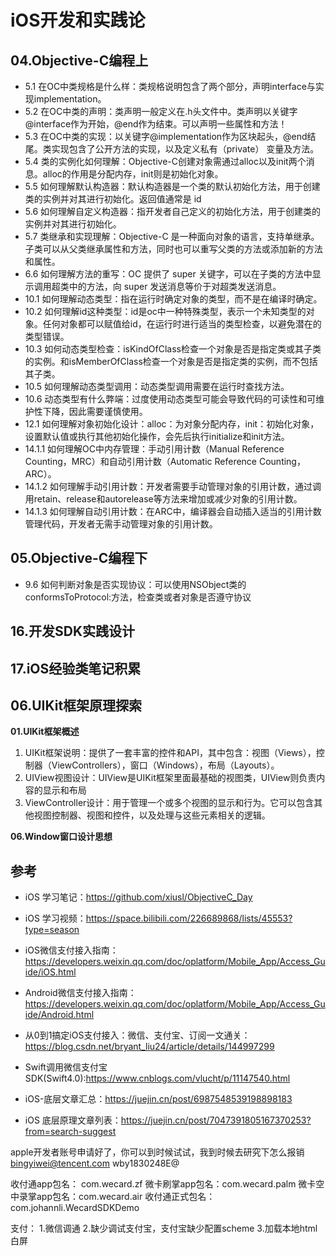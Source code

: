 # iOS开发和实践论


## 04.Objective-C编程上

- 5.1 在OC中类规格是什么样：类规格说明包含了两个部分，声明interface与实现implementation。
- 5.2 在OC中类的声明：类声明一般定义在.h头文件中。类声明以关键字@interface作为开始，@end作为结束。可以声明一些属性和方法！
- 5.3 在OC中类的实现：以关键字@implementation作为区块起头，@end结尾。类实现包含了公开方法的实现，以及定义私有（private） 变量及方法。
- 5.4 类的实例化如何理解：Objective-C创建对象需通过alloc以及init两个消息。alloc的作用是分配内存，init则是初始化对象。
- 5.5 如何理解默认构造器：默认构造器是一个类的默认初始化方法，用于创建类的实例并对其进行初始化。返回值通常是 id
- 5.6 如何理解自定义构造器：指开发者自己定义的初始化方法，用于创建类的实例并对其进行初始化。
- 5.7 类继承和实现理解：Objective-C 是一种面向对象的语言，支持单继承。子类可以从父类继承属性和方法，同时也可以重写父类的方法或添加新的方法和属性。
- 6.6 如何理解方法的重写：OC 提供了 super 关键字，可以在子类的方法中显示调用超类中的方法，向 super 发送消息等价于对超类发送消息。
- 10.1 如何理解动态类型：指在运行时确定对象的类型，而不是在编译时确定。
- 10.2 如何理解id这种类型：id是oc中一种特殊类型，表示一个未知类型的对象。任何对象都可以赋值给id，在运行时进行适当的类型检查，以避免潜在的类型错误。
- 10.3 如何动态类型检查：isKindOfClass检查一个对象是否是指定类或其子类的实例。和isMemberOfClass检查一个对象是否是指定类的实例，而不包括其子类。
- 10.5 如何理解动态类型调用：动态类型调用需要在运行时查找方法。
- 10.6 动态类型有什么弊端：过度使用动态类型可能会导致代码的可读性和可维护性下降，因此需要谨慎使用。
- 12.1 如何理解对象初始化设计：alloc：为对象分配内存，init：初始化对象，设置默认值或执行其他初始化操作，会先后执行initialize和init方法。
- 14.1.1 如何理解OC中内存管理：手动引用计数（Manual Reference Counting，MRC）和自动引用计数（Automatic Reference Counting，ARC）。
- 14.1.2 如何理解手动引用计数：开发者需要手动管理对象的引用计数，通过调用retain、release和autorelease等方法来增加或减少对象的引用计数。
- 14.1.3 如何理解自动引用计数：在ARC中，编译器会自动插入适当的引用计数管理代码，开发者无需手动管理对象的引用计数。


## 05.Objective-C编程下

- 9.6 如何判断对象是否实现协议：可以使用NSObject类的conformsToProtocol:方法，检查类或者对象是否遵守协议


## 16.开发SDK实践设计




## 17.iOS经验类笔记积累





## 06.UIKit框架原理探索

**01.UIKit框架概述**

1. UIKit框架说明：提供了一套丰富的控件和API，其中包含：视图（Views），控制器（ViewControllers），窗口（Windows），布局（Layouts）。
2. UIView视图设计：UIView是UIKit框架里面最基础的视图类，UIView则负责内容的显示和布局
3. ViewController设计：用于管理一个或多个视图的显示和行为。它可以包含其他视图控制器、视图和控件，以及处理与这些元素相关的逻辑。


**06.Window窗口设计思想**



## 参考

- iOS 学习笔记：https://github.com/xiusl/ObjectiveC_Day
- iOS 学习视频：https://space.bilibili.com/226689868/lists/45553?type=season
- iOS微信支付接入指南：https://developers.weixin.qq.com/doc/oplatform/Mobile_App/Access_Guide/iOS.html
- Android微信支付接入指南：https://developers.weixin.qq.com/doc/oplatform/Mobile_App/Access_Guide/Android.html

- 从0到1搞定iOS支付接入：微信、支付宝、订阅一文通关：https://blog.csdn.net/bryant_liu24/article/details/144997299
- Swift调用微信支付宝SDK(Swift4.0):https://www.cnblogs.com/vlucht/p/11147540.html
- iOS-底层文章汇总：https://juejin.cn/post/6987548539198898183
- iOS 底层原理文章列表：https://juejin.cn/post/7047391805167370253?from=search-suggest


apple开发者账号申请好了，你可以到时候试试，我到时候去研究下怎么报销
bingyiwei@tencent.com
wby1830248E@

收付通app包名： com.wecard.zf
微卡刷掌app包名：com.wecard.palm
微卡空中录掌app包名：com.wecard.air
收付通正式包名：com.johannli.WecardSDKDemo


支付：
1.微信调通
2.缺少调试支付宝，支付宝缺少配置scheme
3.加载本地html白屏
